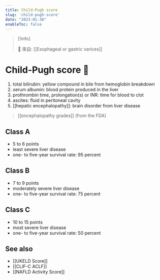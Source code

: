 ```yaml
---
title: Child-Pugh score
slug: 'child-pugh-score'
date: "2023-01-30"
enableToc: false
---
```


> [!info]
>
> 🌱 來自: [[Esophageal or gastric varices]]

# Child-Pugh score 🚧

1. total bilirubin: yellow compound in bile from hemoglobin breakdown
2. serum albumin: blood protein produced in the liver
3. prothrombin time, prolongation(s) or INR: time for blood to clot
4. ascites: fluid in peritoneal cavity
5. [[hepatic encephalopathy]]: brain disorder from liver disease
> [[encephalopathy grades]] (from the FDA)

## Class A
* 5 to 6 points
* least severe liver disease
* one- to five-year survival rate: 95 percent
## Class B
* 7 to 9 points
* moderately severe liver disease
* one- to five-year survival rate: 75 percent
## Class C
* 10 to 15 points
* most severe liver disease
* one- to five-year survival rate: 50 percent

## See also
* [[UKELD Score]]
* [[CLIF-C ACLF]]
* [[NAFLD Activity Score]]
